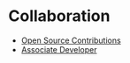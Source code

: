 # Collaboration
- [Open Source Contributions](../works/open-source.md)
- [Associate Developer](../works/detector-inspector.md)
